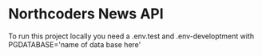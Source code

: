 # Northcoders News API

To run this project locally you need a .env.test and .env-developtment with 
PGDATABASE='name of data base here'





